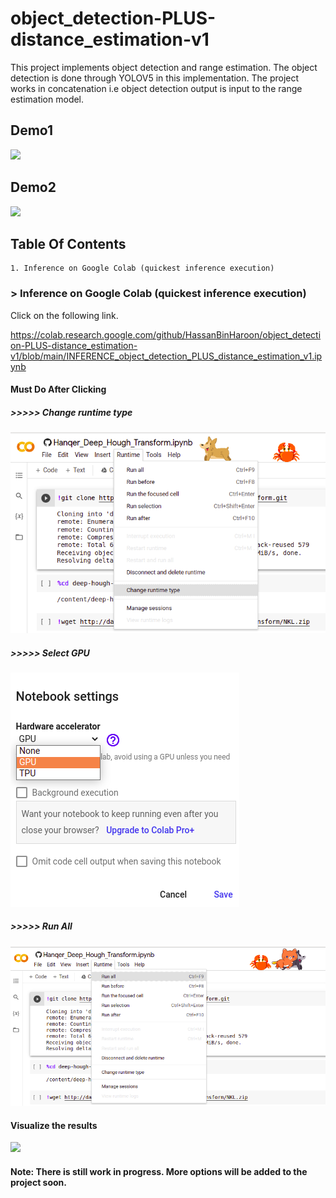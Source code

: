 # object_detection-PLUS-distance_estimation-v1
This project implements object detection and range estimation. The object detection is done through YOLOV5 in this implementation. The project works in concatenation i.e object detection output is input to the range estimation model.



## Demo1

![](https://github.com/HassanBinHaroon/object_detection-PLUS-distance_estimation-v1/blob/main/images/cars1.gif)

## Demo2

![](https://github.com/HassanBinHaroon/object_detection-PLUS-distance_estimation-v1/blob/main/images/cars2.gif)
## Table Of Contents

    1. Inference on Google Colab (quickest inference execution)
### > Inference on Google Colab (quickest inference execution)

Click on the following link.

https://colab.research.google.com/github/HassanBinHaroon/object_detection-PLUS-distance_estimation-v1/blob/main/INFERENCE_object_detection_PLUS_distance_estimation_v1.ipynb

#### Must Do After Clicking 

##### >>>>> Change runtime type

![](https://github.com/HassanBinHaroon/deep-hough-transform/blob/main/Images/im1.png)

##### >>>>> Select GPU

![](https://github.com/HassanBinHaroon/deep-hough-transform/blob/main/Images/im2.png)

##### >>>>> Run All

![](https://github.com/HassanBinHaroon/deep-hough-transform/blob/main/Images/im3.png)

#### Visualize the results

![](https://github.com/HassanBinHaroon/object_detection-PLUS-distance_estimation-v1/blob/main/images/Untitled.png)

#### Note: There is still work in progress. More options will be added to the project soon.